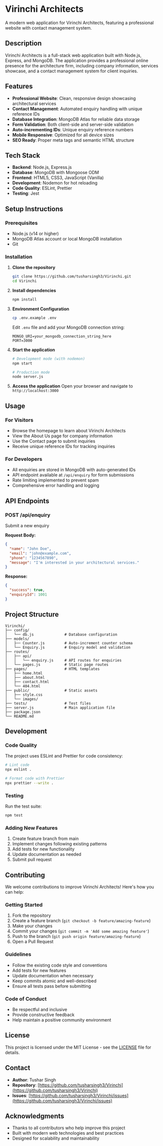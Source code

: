 # Virinchi Architects

A modern web application for Virinchi Architects, featuring a professional website with contact management system.

## Description

Virinchi Architects is a full-stack web application built with Node.js, Express, and MongoDB. The application provides a professional online presence for the architecture firm, including company information, services showcase, and a contact management system for client inquiries.

## Features

- **Professional Website**: Clean, responsive design showcasing architectural services
- **Contact Management**: Automated enquiry handling with unique reference IDs
- **Database Integration**: MongoDB Atlas for reliable data storage
- **Form Validation**: Both client-side and server-side validation
- **Auto-incrementing IDs**: Unique enquiry reference numbers
- **Mobile Responsive**: Optimized for all device sizes
- **SEO Ready**: Proper meta tags and semantic HTML structure

## Tech Stack

- **Backend**: Node.js, Express.js
- **Database**: MongoDB with Mongoose ODM
- **Frontend**: HTML5, CSS3, JavaScript (Vanilla)
- **Development**: Nodemon for hot reloading
- **Code Quality**: ESLint, Prettier
- **Testing**: Jest

## Setup Instructions

### Prerequisites

- Node.js (v14 or higher)
- MongoDB Atlas account or local MongoDB installation
- Git

### Installation

1. **Clone the repository**
   ```bash
   git clone https://github.com/tusharsingh3/Virinchi.git
   cd Virinchi
   ```

2. **Install dependencies**
   ```bash
   npm install
   ```

3. **Environment Configuration**
   ```bash
   cp .env.example .env
   ```
   
   Edit `.env` file and add your MongoDB connection string:
   ```
   MONGO_URI=your_mongodb_connection_string_here
   PORT=3000
   ```

4. **Start the application**
   ```bash
   # Development mode (with nodemon)
   npm start
   
   # Production mode
   node server.js
   ```

5. **Access the application**
   Open your browser and navigate to `http://localhost:3000`

## Usage

### For Visitors
- Browse the homepage to learn about Virinchi Architects
- View the About Us page for company information
- Use the Contact page to submit inquiries
- Receive unique reference IDs for tracking inquiries

### For Developers
- All enquiries are stored in MongoDB with auto-generated IDs
- API endpoint available at `/api/enquiry` for form submissions
- Rate limiting implemented to prevent spam
- Comprehensive error handling and logging

## API Endpoints

### POST /api/enquiry
Submit a new enquiry

**Request Body:**
```json
{
  "name": "John Doe",
  "email": "john@example.com",
  "phone": "1234567890",
  "message": "I'm interested in your architectural services."
}
```

**Response:**
```json
{
  "success": true,
  "enquiryId": 1001
}
```

## Project Structure

```
Virinchi/
├── config/
│   └── db.js              # Database configuration
├── models/
│   ├── Counter.js         # Auto-increment counter schema
│   └── Enquiry.js         # Enquiry model and validation
├── routes/
│   ├── api/
│   │   └── enquiry.js     # API routes for enquiries
│   └── pages.js           # Static page routes
├── pages/                 # HTML templates
│   ├── home.html
│   ├── about.html
│   ├── contact.html
│   └── 404.html
├── public/                # Static assets
│   ├── style.css
│   └── images/
├── tests/                 # Test files
├── server.js              # Main application file
├── package.json
└── README.md
```

## Development

### Code Quality
The project uses ESLint and Prettier for code consistency:

```bash
# Lint code
npx eslint .

# Format code with Prettier
npx prettier --write .
```

### Testing
Run the test suite:

```bash
npm test
```

### Adding New Features
1. Create feature branch from main
2. Implement changes following existing patterns
3. Add tests for new functionality
4. Update documentation as needed
5. Submit pull request

## Contributing

We welcome contributions to improve Virinchi Architects! Here's how you can help:

### Getting Started
1. Fork the repository
2. Create a feature branch (`git checkout -b feature/amazing-feature`)
3. Make your changes
4. Commit your changes (`git commit -m 'Add some amazing feature'`)
5. Push to the branch (`git push origin feature/amazing-feature`)
6. Open a Pull Request

### Guidelines
- Follow the existing code style and conventions
- Add tests for new features
- Update documentation when necessary
- Keep commits atomic and well-described
- Ensure all tests pass before submitting

### Code of Conduct
- Be respectful and inclusive
- Provide constructive feedback
- Help maintain a positive community environment

## License

This project is licensed under the MIT License - see the [LICENSE](LICENSE) file for details.

## Contact

- **Author**: Tushar Singh
- **Repository**: [https://github.com/tusharsingh3/Virinchi](https://github.com/tusharsingh3/Virinchi)
- **Issues**: [https://github.com/tusharsingh3/Virinchi/issues](https://github.com/tusharsingh3/Virinchi/issues)

## Acknowledgments

- Thanks to all contributors who help improve this project
- Built with modern web technologies and best practices
- Designed for scalability and maintainability